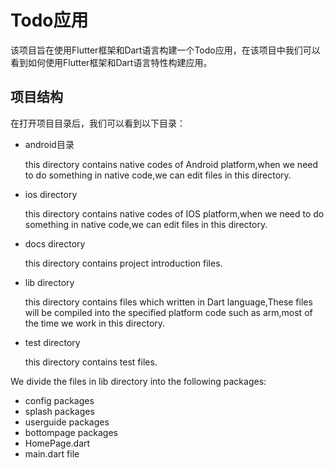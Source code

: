 # Todo应用
该项目旨在使用Flutter框架和Dart语言构建一个Todo应用，在该项目中我们可以看到如何使用Flutter框架和Dart语言特性构建应用。
## 项目结构
在打开项目目录后，我们可以看到以下目录：
- android目录

  this directory contains native codes of Android platform,when we need to do something in native code,we can edit files in this directory.
- ios directory

  this directory contains native codes of IOS platform,when we need to do something in native code,we can edit files in this directory.
- docs directory

  this directory contains project introduction files.
- lib directory

  this directory contains files which written in Dart language,These files will be compiled into the specified platform code such as arm,most of the time we work in this directory.
- test directory

  this directory contains test files.

We divide the files in lib directory into the following packages:
- config packages
- splash packages
- userguide packages
- bottompage packages
- HomePage.dart
- main.dart file


